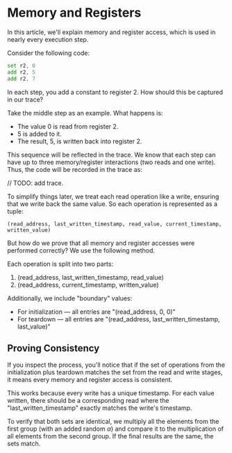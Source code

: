 # Memory and Registers

In this article, we'll explain memory and register access, which is used in nearly every execution step.

Consider the following code:

```asm
set r2, 0
add r2, 5
add r2, 7
```

In each step, you add a constant to register 2. How should this be captured in our trace?

Take the middle step as an example. What happens is:

* The value 0 is read from register 2.
* 5 is added to it.
* The result, 5, is written back into register 2.

This sequence will be reflected in the trace. We know that each step can have up to three memory/register interactions (two reads and one write). Thus, the code will be recorded in the trace as:

// TODO: add trace.

To simplify things later, we treat each read operation like a write, ensuring that we write back the same value. So each operation is represented as a tuple:

```
(read_address, last_written_timestamp, read_value, current_timestamp, written_value)
```

But how do we prove that all memory and register accesses were performed correctly? We use the following method.

Each operation is split into two parts:

1. (read_address, last_written_timestamp, read_value)
2. (read_address, current_timestamp, written_value)

Additionally, we include "boundary" values:
* For initialization — all entries are "(read_address, 0, 0)"
* For teardown — all entries are "(read_address, last_written_timestamp, last_value)"

## Proving Consistency

If you inspect the process, you'll notice that if the set of operations from the initialization plus teardown matches the set from the read and write stages, it means every memory and register access is consistent.

This works because every write has a unique timestamp. For each value written, there should be a corresponding read where the "last_written_timestamp" exactly matches the write's timestamp.

To verify that both sets are identical, we multiply all the elements from the first group (with an added random $\alpha$) and compare it to the multiplication of all elements from the second group. If the final results are the same, the sets match.
